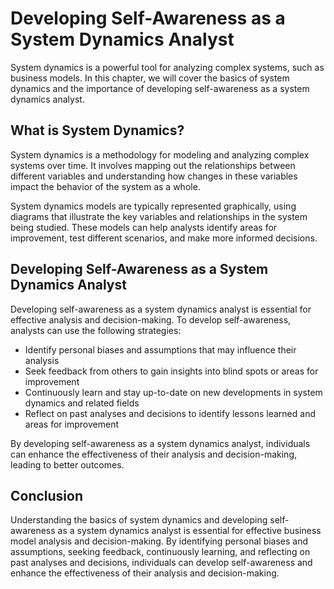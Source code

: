 # Developing Self-Awareness as a System Dynamics Analyst

System dynamics is a powerful tool for analyzing complex systems, such as business models. In this chapter, we will cover the basics of system dynamics and the importance of developing self-awareness as a system dynamics analyst.

What is System Dynamics?
------------------------

System dynamics is a methodology for modeling and analyzing complex systems over time. It involves mapping out the relationships between different variables and understanding how changes in these variables impact the behavior of the system as a whole.

System dynamics models are typically represented graphically, using diagrams that illustrate the key variables and relationships in the system being studied. These models can help analysts identify areas for improvement, test different scenarios, and make more informed decisions.

Developing Self-Awareness as a System Dynamics Analyst
------------------------------------------------------

Developing self-awareness as a system dynamics analyst is essential for effective analysis and decision-making. To develop self-awareness, analysts can use the following strategies:

* Identify personal biases and assumptions that may influence their analysis
* Seek feedback from others to gain insights into blind spots or areas for improvement
* Continuously learn and stay up-to-date on new developments in system dynamics and related fields
* Reflect on past analyses and decisions to identify lessons learned and areas for improvement

By developing self-awareness as a system dynamics analyst, individuals can enhance the effectiveness of their analysis and decision-making, leading to better outcomes.

Conclusion
----------

Understanding the basics of system dynamics and developing self-awareness as a system dynamics analyst is essential for effective business model analysis and decision-making. By identifying personal biases and assumptions, seeking feedback, continuously learning, and reflecting on past analyses and decisions, individuals can develop self-awareness and enhance the effectiveness of their analysis and decision-making.

